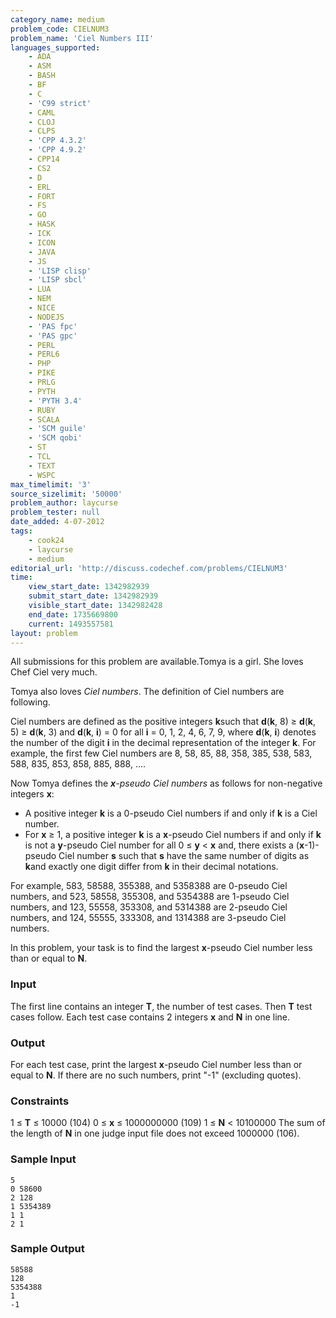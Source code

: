 ```yaml
---
category_name: medium
problem_code: CIELNUM3
problem_name: 'Ciel Numbers III'
languages_supported:
    - ADA
    - ASM
    - BASH
    - BF
    - C
    - 'C99 strict'
    - CAML
    - CLOJ
    - CLPS
    - 'CPP 4.3.2'
    - 'CPP 4.9.2'
    - CPP14
    - CS2
    - D
    - ERL
    - FORT
    - FS
    - GO
    - HASK
    - ICK
    - ICON
    - JAVA
    - JS
    - 'LISP clisp'
    - 'LISP sbcl'
    - LUA
    - NEM
    - NICE
    - NODEJS
    - 'PAS fpc'
    - 'PAS gpc'
    - PERL
    - PERL6
    - PHP
    - PIKE
    - PRLG
    - PYTH
    - 'PYTH 3.4'
    - RUBY
    - SCALA
    - 'SCM guile'
    - 'SCM qobi'
    - ST
    - TCL
    - TEXT
    - WSPC
max_timelimit: '3'
source_sizelimit: '50000'
problem_author: laycurse
problem_tester: null
date_added: 4-07-2012
tags:
    - cook24
    - laycurse
    - medium
editorial_url: 'http://discuss.codechef.com/problems/CIELNUM3'
time:
    view_start_date: 1342982939
    submit_start_date: 1342982939
    visible_start_date: 1342982428
    end_date: 1735669800
    current: 1493557581
layout: problem
---
```

All submissions for this problem are available.Tomya is a girl. She loves Chef Ciel very much.

Tomya also loves _Ciel numbers_. The definition of Ciel numbers are following.

Ciel numbers are defined as the positive integers **k**such that **d**(**k**, 8) ≥ **d**(**k**, 5) ≥ **d**(**k**, 3) and **d**(**k**, **i**) = 0 for all **i** = 0, 1, 2, 4, 6, 7, 9, where **d**(**k**, **i**) denotes the number of the digit **i** in the decimal representation of the integer **k**. For example, the first few Ciel numbers are 8, 58, 85, 88, 358, 385, 538, 583, 588, 835, 853, 858, 885, 888, ....

Now Tomya defines the _**x**-pseudo Ciel numbers_ as follows for non-negative integers **x**:

- A positive integer **k** is a 0-pseudo Ciel numbers if and only if **k** is a Ciel number.
- For **x** ≥ 1, a positive integer **k** is a **x**-pseudo Ciel numbers if and only if
  **k** is not a **y**-pseudo Ciel number for all 0 ≤ **y** < **x**
  and, there exists a (**x**-1)-pseudo Ciel number **s** such that **s** have the same number of digits as **k**and exactly one digit differ from **k** in their decimal notations.

For example,
583, 58588, 355388, and 5358388 are 0-pseudo Ciel numbers, and
523, 58558, 355308, and 5354388 are 1-pseudo Ciel numbers, and
123, 55558, 353308, and 5314388 are 2-pseudo Ciel numbers, and
124, 55555, 333308, and 1314388 are 3-pseudo Ciel numbers.

In this problem, your task is to find the largest **x**-pseudo Ciel number less than or equal to **N**.

### Input

The first line contains an integer **T**, the number of test cases. Then **T** test cases follow. Each test case contains 2 integers **x** and **N** in one line.

### Output

For each test case, print the largest **x**-pseudo Ciel number less than or equal to **N**. If there are no such numbers, print "-1" (excluding quotes).

### Constraints

1 ≤ **T** ≤ 10000 (104)
0 ≤ **x** ≤ 1000000000 (109)
1 ≤ **N** < 10100000
The sum of the length of **N** in one judge input file does not exceed 1000000 (106).

### Sample Input

```
5
0 58600
2 128
1 5354389
1 1
2 1
```
### Sample Output

```
58588
128
5354388
1
-1
```